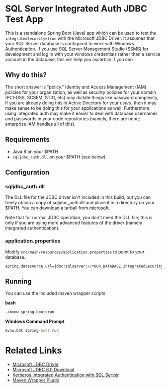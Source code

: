 # SQL Server Integrated Auth JDBC Test App
This is a standalone Spring Boot (Java) app which can be used to test the `integratedSecurity=true` with the Microsoft JDBC Driver. It assumes that your SQL Server database is configured to work with Windows Authentication. If you use SQL Server Management Studio (SSMS) for development and log in with your windows credentials rather than a service account in the database, this will help you ascertain if you can 

## Why do this?
The short answer is "policy." Identity and Access Management (IAM) policies for your organization, as well as security policies for your domain (PCI-DSS, SCSEM, STIG, etc) may dictate things like password complexity, If you are already doing this in Active Directory for your _users_, then it may make sense to be doing this for your applications as well. Furthermore, using integrated auth may make it easier to deal with database usernames and passwords in your code repositories (namely, there are none; enterprise IAM handles all of this).

## Requirements
- Java 8 on your $PATH
- `sqljdbc_auth.dll` on your $PATH (see below)

## Configuration
### sqljdbc_auth.dll
The DLL file for the JDBC driver isn't included in this build, but you can freely obtain a copy of sqljdbc_auth.dll and place it in a directory on your $PATH. You can download a tarball from [microsoft](https://www.microsoft.com/en-us/download/details.aspx?id=11774).

Note that for normal JDBC operation, you don't need the DLL file; this is only if you are using more advanced features of the driver (namely integrated authentication).

### application.properties
Modify `src/main/resources/application.properties` to point to _your_ database.

```
spring.datasource.url=jdbc:sqlserver://YOUR_DATABASE;integratedSecurity=true
```

## Running 
You can use the included maven wrapper scripts 

**bash**

```bash
./mvnw spring-boot:run
```

**Windows Command Prompt**

```cmd
mvnw.bat spring-boot:run
```

# Related Links
- [Microsoft JDBC Driver](https://docs.microsoft.com/en-us/sql/connect/jdbc/microsoft-jdbc-driver-for-sql-server?view=sql-server-2017)
- [Microsoft JDBC 6.0 Download](https://www.microsoft.com/en-us/download/details.aspx?id=11774) 
- [Kerberos Integrated Authentication with SQL Server](https://docs.microsoft.com/en-us/sql/connect/jdbc/using-kerberos-integrated-authentication-to-connect-to-sql-server?view=sql-server-2017)
- [Maven Wrapper Plugin](https://github.com/takari/takari-maven-plugin)